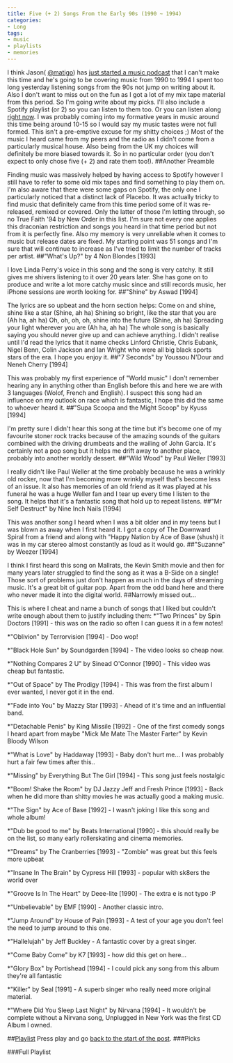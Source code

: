 ```yaml
---
title: Five (+ 2) Songs From the Early 90s (1990 ~ 1994)
categories:
- Long
tags:
- music
- playlists
- memories
---
```


[]()I think Jason(
[@matigo](https://alpha.app.net/matigo)) has 
[just started a music podcast](http://jasonirwin.ca/2014/06/25/memory-lane/) that I can't make this time and he's going to be covering music from 1990 to 1994 I spent too long yesterday listening songs from the 90s not jump on writing about it. 
Also I don't want to miss out on the fun as I got a lot of my mix tape material from this period. So I'm going write about my picks. I'll also include a Spotify playlist (or 2) so you can listen to them too. Or you can listen along 
[right now](#playlist). 
I was probably coming into my formative years in music around this time being around 10-15 so I would say my music tastes were not full formed. This isn't a pre-emptive excuse for my shitty choices ;) 
Most of the music I heard came from my peers and the radio as I didn't come from a particularly musical house. Also being from the UK my choices will definitely be more biased towards it. 
So in no particular order (you don't expect to only chose five (+ 2) and rate them too!). 
##Another Preamble
 
Finding music was massively helped by having access to Spotify however I still have to refer to some old mix tapes 
and find something to play them on. I'm also aware that there were some gaps on Spotify, the only one I particularly noticed that a distinct lack of Placebo. 
It was actually tricky to find music that definitely came from this time period some of it was re-released, remixed or covered. Only the latter of those I'm letting through, so no True Faith '94 by New Order in this list. I'm sure not every one applies this draconian restriction and songs you heard in that time period but not from it is perfectly fine. 
Also my memory is very unreliable when it comes to music but release dates are fixed. 
My starting point was 51 songs and I'm sure that will continue to increase as I've tried to limit the number of tracks per artist. 
##"What's Up?" by 4 Non Blondes [1993]
 
I love Linda Perry's voice in this song and the song is very catchy. It still gives me shivers listening to it over 20 years later. 
She has gone on to produce and write a 
lot more catchy music since and still records music, her iPhone sessions are worth looking for. 
##"Shine" by Aswad [1994]
 
The lyrics are so upbeat and the horn section helps: 
Come on and shine, shine like a star (Shine, ah ha) Shining so bright, like the star that you are (Ah ha, ah ha) Oh, oh, oh, oh, shine into the future (Shine, ah ha) Spreading your light wherever you are (Ah ha, ah ha) 
The whole song is basically saying you should never give up and can achieve anything. I didn't realise until I'd read the lyrics that it name checks Linford Christie, Chris Eubank, Nigel Benn, Colin Jackson and Ian Wright who were all big black sports stars of the era. 
I hope you enjoy it. 
##"7 Seconds" by Youssou N'Dour and Neneh Cherry [1994]
 
This was probably my first experience of "World music" I don't remember hearing any in anything other than English before this and here we are with 3 languages (Wolof, French and English). 
I suspect this song had an influence on my outlook on race which is fantastic, I hope this did the same to whoever heard it. 
##"Supa Scoopa and the Might Scoop" by Kyuss [1994]
 
I'm pretty sure I didn't hear this song at the time but it's become one of my favourite stoner rock tracks because of the amazing sounds of the guitars combined with the driving drumbeats and the wailing of John Garcia. 
It's certainly not a pop song but it helps me drift away to another place, probably into another worldly dessert. 
##"Wild Wood" by Paul Weller [1993]
 
I really didn't like Paul Weller at the time probably because he was a wrinkly old rocker, now that I'm becoming more wrinkly myself that's become less of an issue. 
It also has memories of an old friend as it was played at his funeral he was a huge Weller fan and I tear up every time I listen to the song. It helps that it's a fantastic song that hold up to repeat listens. 
##"Mr Self Destruct" by Nine Inch Nails [1994]
 
This was another song I heard when I was a bit older and in my teens but I was blown as away when I first heard it. I got a copy of 
The Downward Spiral from a friend and along with "Happy Nation by Ace of Base (shush) it was in my car stereo almost constantly as loud as it would go. 
##"Suzanne" by Weezer [1994]
 
I think I first heard this song on Mallrats, the Kevin Smith movie and then for many years later struggled to find the song as it was a B-Side on a single! Those sort of problems just don't happen as much in the days of streaming music. 
It's a great bit of guitar pop. 
Apart from the odd band here and there who never made it into the digital world. 
##Narrowly missed out...
 
This is where I cheat and name a bunch of songs that I liked but couldn't write enough about them to justify including them: 
*"Two Princes" by Spin Doctors [1991] - this was on the radio so often I can guess it in a few notes!
 
*"Oblivion" by Terrorvision [1994] - Doo wop!
 
*"Black Hole Sun" by Soundgarden [1994] - The video looks so cheap now.
 
*"Nothing Compares 2 U" by Sinead O'Connor [1990] - This video was cheap but fantastic.
 
*"Out of Space" by The Prodigy [1994] - This was from the first album I ever wanted, I never got it in the end.
 
*"Fade into You" by Mazzy Star [1993] - Ahead of it's time and an influential band.
 
*"Detachable Penis" by King Missile [1992] - One of the first comedy songs I heard apart from maybe "Mick Me Mate The Master Farter" by Kevin Bloody Wilson
 
*"What is Love" by Haddaway [1993] - Baby don't hurt me... I was probably hurt a fair few times after this..
 
*"Missing" by Everything But The Girl [1994] - This song just feels nostalgic
 
*"Boom! Shake the Room" by DJ Jazzy Jeff and Fresh Prince [1993] - Back when he did more than shitty movies he was actually good a making music.
 
*"The Sign" by Ace of Base [1992] - I wasn't joking I like this song and whole album!
 
*"Dub be good to me" by Beats International [1990] - this should really be on the list, so many early rollerskating and cinema memories.
 
*"Dreams" by The Cranberries [1993] - "Zombie" was great but this feels more upbeat
 
*"Insane In The Brain" by Cypress Hill [1993] - popular with sk8ers the world over
 
*"Groove Is In The Heart" by Deee-lite [1990] - The extra e is not typo :P
 
*"Unbelievable" by EMF [1990] - Another classic intro.
 
*"Jump Around" by House of Pain [1993] - A test of your age you don't feel the need to jump around to this one.
 
*"Hallelujah" by Jeff Buckley - A fantastic cover by a great singer.
 
*"Come Baby Come" by K7 [1993] - how did this get on here...
 
*"Glory Box" by Portishead [1994] - I could pick any song from this album they're all fantastic
 
*"Killer" by Seal [1991] - A superb singer who really need more original material.
 
*"Where Did You Sleep Last Night" by Nirvana [1994] - It wouldn't be complete without a Nirvana song, 
Unplugged in New York was the first CD Album I owned.

##[Playlist]()
 Press play and go 
[back to the start of the post](#start). 
###Picks
 
 
###Full Playlist
